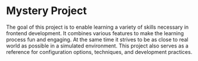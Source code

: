 # Mystery Project

The goal of this project is to enable learning a variety of skills necessary in frontend
development. It combines various features to make the learning process fun and engaging.
At the same time it strives to be as close to real world as possible in a simulated
environment. This project also serves as a reference for configuration options,
techniques, and development practices.
